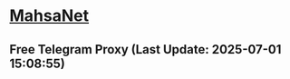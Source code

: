
# [MahsaNet](https://t.me/mahsa_net)
## Free Telegram Proxy (Last Update: 2025-07-01 15:08:55)

    